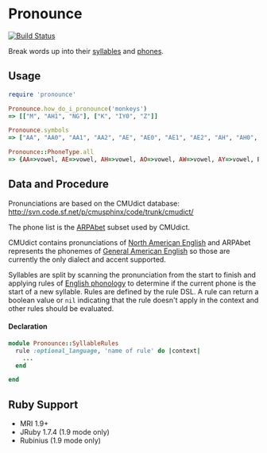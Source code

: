 # Pronounce

[![Build Status](https://travis-ci.org/josephwilk/pronounce.png?branch=master)](https://travis-ci.org/josephwilk/pronounce)


Break words up into their <a href="http://en.wikipedia.org/wiki/Syllable">syllables</a> and <a href="http://en.wikipedia.org/wiki/Phone_(phonetics)">phones</a>.

## Usage

```ruby
require 'pronounce'

Pronounce.how_do_i_pronounce('monkeys')
=> [["M", "AH1", "NG"], ["K", "IY0", "Z"]]

Pronounce.symbols
=> ["AA", "AA0", "AA1", "AA2", "AE", "AE0", "AE1", "AE2", "AH", "AH0", "AH1", "AH2", "AO", "AO0", "AO1", "AO2", "AW", "AW0", "AW1", "AW2", "AY", "AY0", "AY1", "AY2", "B", "CH", "D", "DH", "EH", "EH0", "EH1", "EH2", "ER", "ER0", "ER1", "ER2", "EY", "EY0", "EY1", "EY2", "F", "G", "HH", "IH", "IH0", "IH1", "IH2", "IY", "IY0", "IY1", "IY2", "JH", "K", "L", "M", "N", "NG", "OW", "OW0", "OW1", "OW2", "OY", "OY0", "OY1", "OY2", "P", "R", "S", "SH", "T", "TH", "UH", "UH0", "UH1", "UH2", "UW", "UW0", "UW1", "UW2", "V", "W", "Y", "Z", "ZH"]

Pronounce::PhoneType.all
=> {AA=>vowel, AE=>vowel, AH=>vowel, AO=>vowel, AW=>vowel, AY=>vowel, B=>stop, CH=>affricate, D=>stop, DH=>fricative, EH=>vowel, ER=>vowel, EY=>vowel, F=>fricative, G=>stop, HH=>aspirate, IH=>vowel, IY=>vowel, JH=>affricate, K=>stop, L=>liquid, M=>nasal, N=>nasal, NG=>nasal, OW=>vowel, OY=>vowel, P=>stop, R=>liquid, S=>fricative, SH=>fricative, T=>stop, TH=>fricative, UH=>vowel, UW=>vowel, V=>fricative, W=>semivowel, Y=>semivowel, Z=>fricative, ZH=>fricative}

```

## Data and Procedure

Pronunciations are based on the CMUdict database: http://svn.code.sf.net/p/cmusphinx/code/trunk/cmudict/

The phone list is the <a href="http://en.wikipedia.org/wiki/Arpabet">ARPAbet</a> subset used by CMUdict.

CMUdict contains pronunciations of <a href="http://en.wikipedia.org/wiki/North_American_English">North American English</a> and ARPAbet represents the phonemes of <a href="http://en.wikipedia.org/wiki/General_American">General American English</a> so those are currently the only dialect and accent supported.

Syllables are split by scanning the pronunciation from the start to finish and applying rules of <a href="http://en.wikipedia.org/wiki/English_phonology">English phonology</a> to determine if the current phone is the start of a new syllable. Rules are defined by the rule DSL. A rule can return a boolean value or `nil` indicating that the rule doesn't apply in the context and other rules should be evaluated.

#### Declaration
```ruby
module Pronounce::SyllableRules
  rule :optional_language, 'name of rule' do |context|
    ...
  end

end
```

## Ruby Support

* MRI 1.9+
* JRuby 1.7.4 (1.9 mode only)
* Rubinius (1.9 mode only)

